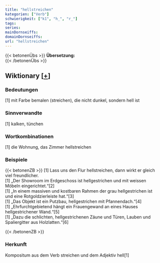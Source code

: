 ```yaml
---
title: "hellstreichen"
kategorien: ["Verb"]
schwierigkeit: ["k1", "h_", "r_"]
tags:
series:
mainDornseiffs:
domainDornseiffs:
url: "hellstreichen"
---
```


{{< betonenÜbs >}}
**Übersetzung:**  
{{< /betonenÜbs >}}

## Wiktionary [[+](https://de.wiktionary.org/wiki/hellstreichen)]

### Bedeutungen
[1] mit Farbe bemalen (streichen), die nicht dunkel, sondern hell ist  

### Sinnverwandte
[1] kalken, tünchen  

### Wortkombinationen
[1] die Wohnung, das Zimmer hellstreichen  

### Beispiele
{{< betonenZB >}}
[1] Lass uns den Flur hellstreichen, dann wirkt er gleich viel freundlicher.  
[1] „Der Showroom im Erdgeschoss ist hellgestrichen und mit weissen Möbeln eingerichtet.“[2]  
[1] „In einem massiven und kostbaren Rahmen der grau hellgestrichen ist und eine Rotgoldzierleiste hat.“[3]  
[1] „Das Objekt ist ein Putzbau, hellgestrichen mit Pfannendach.“[4]  
[1] „Ehrfurchtgebietend hängt ein Frauengewand an eines Hauses hellgestrichener Wand.“[5]  
[1] „Dazu die schlichten, hellgestrichenen Zäune und Türen, Lauben und Spaliergitter aus Holzlatten.“[6]  

{{< /betonenZB >}}
### Herkunft
Kompositum aus dem Verb streichen und dem Adjektiv hell[1]  


